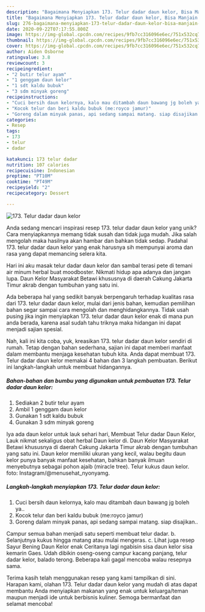 ```yaml
---
description: "Bagaimana Menyiapkan 173. Telur dadar daun kelor, Bisa Manjain Lidah"
title: "Bagaimana Menyiapkan 173. Telur dadar daun kelor, Bisa Manjain Lidah"
slug: 276-bagaimana-menyiapkan-173-telur-dadar-daun-kelor-bisa-manjain-lidah
date: 2020-09-22T07:17:55.800Z
image: https://img-global.cpcdn.com/recipes/9fb7cc316096e6ec/751x532cq70/173-telur-dadar-daun-kelor-foto-resep-utama.jpg
thumbnail: https://img-global.cpcdn.com/recipes/9fb7cc316096e6ec/751x532cq70/173-telur-dadar-daun-kelor-foto-resep-utama.jpg
cover: https://img-global.cpcdn.com/recipes/9fb7cc316096e6ec/751x532cq70/173-telur-dadar-daun-kelor-foto-resep-utama.jpg
author: Aiden Osborne
ratingvalue: 3.8
reviewcount: 3
recipeingredient:
- "2 butir telur ayam"
- "1 genggam daun kelor"
- "1 sdt kaldu bubuk"
- "3 sdm minyak goreng"
recipeinstructions:
- "Cuci bersih daun kelornya, kalo mau ditambah daun bawang jg boleh ya.."
- "Kocok telur dan beri kaldu bubuk (me:royco jamur)"
- "Goreng dalam minyak panas, api sedang sampai matang. siap disajikan.."
categories:
- Resep
tags:
- 173
- telur
- dadar

katakunci: 173 telur dadar 
nutrition: 107 calories
recipecuisine: Indonesian
preptime: "PT10M"
cooktime: "PT49M"
recipeyield: "2"
recipecategory: Dessert

---
```



![173. Telur dadar daun kelor](https://img-global.cpcdn.com/recipes/9fb7cc316096e6ec/751x532cq70/173-telur-dadar-daun-kelor-foto-resep-utama.jpg)

Anda sedang mencari inspirasi resep 173. telur dadar daun kelor yang unik? Cara menyiapkannya memang tidak susah dan tidak juga mudah. Jika salah mengolah maka hasilnya akan hambar dan bahkan tidak sedap. Padahal 173. telur dadar daun kelor yang enak harusnya sih mempunyai aroma dan rasa yang dapat memancing selera kita.

Hari ini aku masak telur dadar daun kelor dan sambal terasi pete di temani air minum herbal buat moodboster. Nikmati hidup apa adanya dan jangan lupa. Daun Kelor Masyarakat Betawi khususnya di daerah Cakung Jakarta Timur akrab dengan tumbuhan yang satu ini.

Ada beberapa hal yang sedikit banyak berpengaruh terhadap kualitas rasa dari 173. telur dadar daun kelor, mulai dari jenis bahan, kemudian pemilihan bahan segar sampai cara mengolah dan menghidangkannya. Tidak usah pusing jika ingin menyiapkan 173. telur dadar daun kelor enak di mana pun anda berada, karena asal sudah tahu triknya maka hidangan ini dapat menjadi sajian spesial.


Nah, kali ini kita coba, yuk, kreasikan 173. telur dadar daun kelor sendiri di rumah. Tetap dengan bahan sederhana, sajian ini dapat memberi manfaat dalam membantu menjaga kesehatan tubuh kita. Anda dapat membuat 173. Telur dadar daun kelor memakai 4 bahan dan 3 langkah pembuatan. Berikut ini langkah-langkah untuk membuat hidangannya.

<!--inarticleads1-->

##### Bahan-bahan dan bumbu yang digunakan untuk pembuatan 173. Telur dadar daun kelor:

1. Sediakan 2 butir telur ayam
1. Ambil 1 genggam daun kelor
1. Gunakan 1 sdt kaldu bubuk
1. Gunakan 3 sdm minyak goreng


Iya ada daun kelor untuk lauk sehari hari, Membuat Telur dadar Daun Kelor, Lauk nikmat sekaligus obat herbal Daun kelor di. Daun Kelor Masyarakat Betawi khususnya di daerah Cakung Jakarta Timur akrab dengan tumbuhan yang satu ini. Daun kelor memiliki ukuran yang kecil, walau begitu daun kelor punya banyak manfaat kesehatan, bahkan banyak ilmuan menyebutnya sebagai pohon ajaib (miracle tree). Telur kukus daun kelor. foto: Instagram/@menusehat_nyonyamg. 

<!--inarticleads2-->

##### Langkah-langkah menyiapkan 173. Telur dadar daun kelor:

1. Cuci bersih daun kelornya, kalo mau ditambah daun bawang jg boleh ya..
1. Kocok telur dan beri kaldu bubuk (me:royco jamur)
1. Goreng dalam minyak panas, api sedang sampai matang. siap disajikan..


Campur semua bahan menjadi satu seperti membuat telur dadar. b. Selanjutnya kukus hingga matang atau mulai mengeras. c. Lihat juga resep Sayur Bening Daun Kelor enak Ceritanya lagi ngabisin sisa daun kelor sisa kemarin Gaes. Udah dibikin oseng-oseng campur kacang panjang, telur dadar kelor, balado terong. Beberapa kali gagal mencoba walau resepnya sama. 

Terima kasih telah menggunakan resep yang kami tampilkan di sini. Harapan kami, olahan 173. Telur dadar daun kelor yang mudah di atas dapat membantu Anda menyiapkan makanan yang enak untuk keluarga/teman maupun menjadi ide untuk berbisnis kuliner. Semoga bermanfaat dan selamat mencoba!
